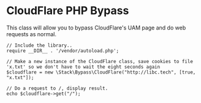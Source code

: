 # CloudFlare PHP Bypass

This class will allow you to bypass CloudFlare's UAM page and do web requests as normal.

```
// Include the library..
require __DIR__ . '/vendor/autoload.php';

// Make a new instance of the CloudFlare class, save cookies to file 'x.txt' so we don't have to wait the eight seconds again
$cloudflare = new \Stack\Bypass\CloudFlare("http://libc.tech", [true, "x.txt"]);

// Do a request to /, display result.
echo $cloudflare->get("/");
```
